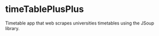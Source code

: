 <H1> timeTablePlusPlus </H1>
Timetable app that web scrapes universities timetables using the JSoup library.
